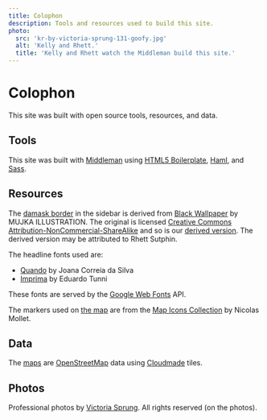```yaml
---
title: Colophon
description: Tools and resources used to build this site.
photo:
  src: 'kr-by-victoria-sprung-131-goofy.jpg'
  alt: 'Kelly and Rhett.'
  title: 'Kelly and Rhett watch the Middleman build this site.'
---
```


# Colophon

This site was built with open source tools, resources, and data.

## Tools

This site was built with [Middleman][] using [HTML5 Boilerplate][], [Haml][], and
[Sass][].

[Middleman]: http://middlemanapp.com/
[HTML5 Boilerplate]: http://html5boilerplate.com/
[HAML]: http://haml.info/
[Sass]: http://sass-lang.com/

## Resources

The [damask border][damask-border] in the sidebar is derived from
[Black Wallpaper][] by MUJKA ILLUSTRATION. The original is licensed
[Creative Commons Attribution-NonCommercial-ShareAlike][CC-BY-NC-SA] and so is
our [derived version][damask-border]. The derived version may be attributed to
Rhett Sutphin.

[Black Wallpaper]: http://qvectors.net/misc-vectors/black-wallpaper-vecto/
[CC-BY-NC-SA]: http://creativecommons.org/licenses/by-nc-sa/3.0/
[damask-border]: /images/blackwallpaper-lightened-slice-200px.png

The headline fonts used are:

* [Quando][] by Joana Correia da Silva
* [Imprima][] by Eduardo Tunni

These fonts are served by the [Google Web Fonts][] API.

[Quando]: http://www.google.com/webfonts/specimen/Quando
[Imprima]: http://www.google.com/webfonts/specimen/Imprima
[Google Web Fonts]: http://www.google.com/webfonts/

The markers used on [the map](locations.html) are from
the [Map Icons Collection][mapicons] by Nicolas Mollet.

[mapicons]: http://mapicons.nicolasmollet.com/

## Data

The [maps][] are [OpenStreetMap][osm] data using [Cloudmade][] tiles.

[maps]: locations.html
[osm]: http://www.openstreetmap.org/
[Cloudmade]: http://leaflet.cloudmade.com/
[cta-data]: http://geocommons.com/overlays/96991

## Photos

Professional photos by [Victoria Sprung][sprung]. All rights reserved (on the
photos).

[sprung]: http://sprungphoto.com/
